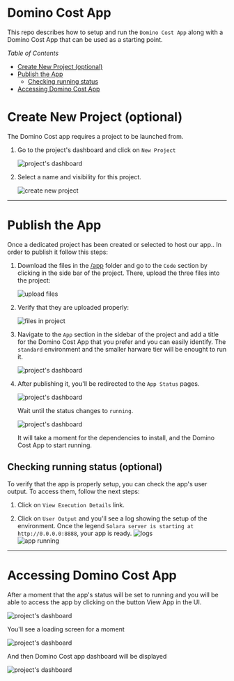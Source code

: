 # Domino Cost App

This repo describes how to setup and run the `Domino Cost App` along with a Domino Cost App that can be used as a starting point.

_Table of Contents_

- [Create New Project (optional)](#create-new-project-optional)
- [Publish the App ](#publish-the-app)
  - [Checking running status](#checking-running-status-optional)
- [Accessing Domino Cost App](#accessing-domino-cost-app)

# Create New Project (optional)

The Domino Cost app requires a project to be launched from.

1. Go to the project's dashboard and click on `New Project`

   ![project's dashboard](/img/01.projectsDashboard.png)

2. Select a name and visibility for this project.

   ![create new project](/img/02.createNewProject.png)

---
# Publish the App 
Once a dedicated project has been created or selected to host our app.. In order to publish it follow this steps:

1. Download the files in the [/app](/app) folder and go to the `Code` section by clicking in the side bar of the project. There, upload the three files into the project:

   ![upload files](/img/03.uploadFiles.png)

2. Verify that they are uploaded properly:

   ![files in project](/img/04.files.png)


3. Navigate to the `App` section in the sidebar of the project and add a title for the Domino Cost App that you prefer and you can easily identify. The `standard` environment and the smaller harware tier will be enought to run it.

   ![project's dashboard](/img/05.publishApp.png)

4. After publishing it, you'll be redirected to the `App Status` pages. 

   ![project's dashboard](/img/06.runApp.png)
   
   Wait until the status changes to `running`.

   ![project's dashboard](/img/07.appStatus.png)

   It will take a moment for the dependencies to install, and the Domino Cost App to start running.

## Checking running status (optional)
  To verify that the app is properly setup, you can check the app's user output. To access them, follow the next steps:
   1. Click on `View Execution Details` link.

   2. Click on `User Output` and you'll see a log showing the setup of the environment. Once the legend `Solara server is starting at http://0.0.0.0:8888`, your app is ready.
   ![logs](/img/09.logs.png)
   <br>![app running](/img/10.serverRunning.png)

---

# Accessing Domino Cost App

After a moment that the app's status will be set to running and you will be able to access the app by clicking on the button View App in the UI.

   ![project's dashboard](/img/07.appStatus.png)

You'll see a loading screen for a moment 

   ![project's dashboard](/img/11.loadingScreen.png)

And then Domino Cost app dashboard will be displayed

   ![project's dashboard](/img/12.dahsboard.png)